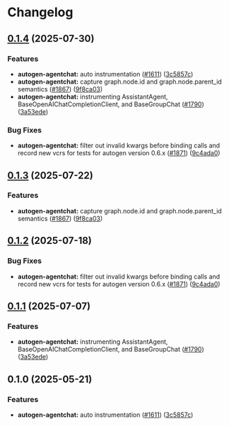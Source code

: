 # Changelog

## [0.1.4](https://github.com/ArnavJain23/openinference/compare/python-openinference-instrumentation-autogen-agentchat-v0.1.3...python-openinference-instrumentation-autogen-agentchat-v0.1.4) (2025-07-30)


### Features

* **autogen-agentchat:** auto instrumentation ([#1611](https://github.com/ArnavJain23/openinference/issues/1611)) ([3c5857c](https://github.com/ArnavJain23/openinference/commit/3c5857c2864c3b367888683d1fd470ec631c389f))
* **autogen-agentchat:** capture graph.node.id and graph.node.parent_id semantics ([#1867](https://github.com/ArnavJain23/openinference/issues/1867)) ([9f8ca03](https://github.com/ArnavJain23/openinference/commit/9f8ca0373856e94305e531ef1e325525b5958ff9))
* **autogen-agentchat:** instrumenting AssistantAgent, BaseOpenAIChatCompletionClient, and BaseGroupChat ([#1790](https://github.com/ArnavJain23/openinference/issues/1790)) ([3a53ede](https://github.com/ArnavJain23/openinference/commit/3a53ede8716e1a2d862ec653740b93881ebb1106))


### Bug Fixes

* **autogen-agentchat:** filter out invalid kwargs before binding calls and record new vcrs for tests for autogen version 0.6.x ([#1871](https://github.com/ArnavJain23/openinference/issues/1871)) ([9c4ada0](https://github.com/ArnavJain23/openinference/commit/9c4ada0847be85fff074ef493ad2f138f80369d2))

## [0.1.3](https://github.com/Arize-ai/openinference/compare/python-openinference-instrumentation-autogen-agentchat-v0.1.2...python-openinference-instrumentation-autogen-agentchat-v0.1.3) (2025-07-22)


### Features

* **autogen-agentchat:** capture graph.node.id and graph.node.parent_id semantics ([#1867](https://github.com/Arize-ai/openinference/issues/1867)) ([9f8ca03](https://github.com/Arize-ai/openinference/commit/9f8ca0373856e94305e531ef1e325525b5958ff9))

## [0.1.2](https://github.com/Arize-ai/openinference/compare/python-openinference-instrumentation-autogen-agentchat-v0.1.1...python-openinference-instrumentation-autogen-agentchat-v0.1.2) (2025-07-18)


### Bug Fixes

* **autogen-agentchat:** filter out invalid kwargs before binding calls and record new vcrs for tests for autogen version 0.6.x ([#1871](https://github.com/Arize-ai/openinference/issues/1871)) ([9c4ada0](https://github.com/Arize-ai/openinference/commit/9c4ada0847be85fff074ef493ad2f138f80369d2))

## [0.1.1](https://github.com/Arize-ai/openinference/compare/python-openinference-instrumentation-autogen-agentchat-v0.1.0...python-openinference-instrumentation-autogen-agentchat-v0.1.1) (2025-07-07)


### Features

* **autogen-agentchat:** instrumenting AssistantAgent, BaseOpenAIChatCompletionClient, and BaseGroupChat ([#1790](https://github.com/Arize-ai/openinference/issues/1790)) ([3a53ede](https://github.com/Arize-ai/openinference/commit/3a53ede8716e1a2d862ec653740b93881ebb1106))

## 0.1.0 (2025-05-21)


### Features

* **autogen-agentchat:** auto instrumentation ([#1611](https://github.com/Arize-ai/openinference/issues/1611)) ([3c5857c](https://github.com/Arize-ai/openinference/commit/3c5857c2864c3b367888683d1fd470ec631c389f))
